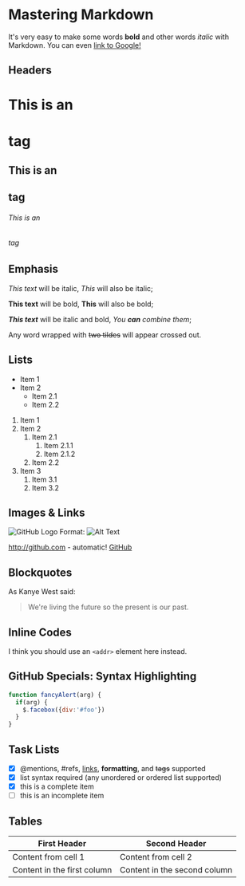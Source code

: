Mastering Markdown
==================

It's very easy to make some words **bold** and other words *italic* with
Markdown. You can even [link to Google!](http://google.com)

Headers
-------

# This is an <h1> tag
## This is an <h2> tag
###### This is an <h6> tag

Emphasis
--------

*This text* will be italic,
_This_ will also be italic;

**This text** will be bold,
__This__ will also be bold;

***This text*** will be italic and bold,
_You **can** combine them_;

Any word wrapped with ~~two tildes~~ will appear crossed out.

Lists
-----

* Item 1
* Item 2
	* Item 2.1
	* Item 2.2

1. Item 1
1. Item 2
	1. Item 2.1
		1. Item 2.1.1
		1. Item 2.1.2
	1. Item 2.2
1. Item 3
	1. Item 3.1
	1. Item 3.2

Images & Links
--------------

![GitHub Logo](/images/logo.png)
Format: ![Alt Text](url)

http://github.com - automatic!
[GitHub](http://github.com)

Blockquotes
-----------

As Kanye West said:

> We're living the future so
> the present is our past.

Inline Codes
------------

I think you should use an
`<addr>` element here instead.

GitHub Specials: Syntax Highlighting
------------------------------------

```javascript
function fancyAlert(arg) {
  if(arg) {
    $.facebox({div:'#foo'})
  }
}
```
Task Lists
----------

- [x] @mentions, #refs, [links](), **formatting**, and <del>tags</del> supported
- [x] list syntax required (any unordered or ordered list supported)
- [x] this is a complete item
- [ ] this is an incomplete item

Tables
------

First Header | Second Header
------------ | -------------
Content from cell 1 | Content from cell 2
Content in the first column | Content in the second column

